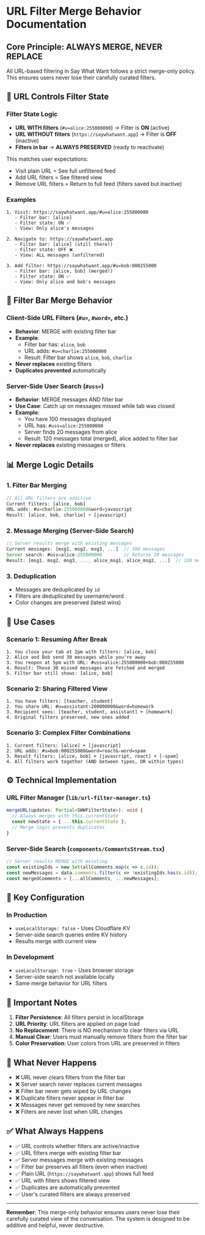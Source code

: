 # URL Filter Merge Behavior Documentation

## Core Principle: **ALWAYS MERGE, NEVER REPLACE**

All URL-based filtering in Say What Want follows a strict merge-only policy. This ensures users never lose their carefully curated filters.

## 🎯 URL Controls Filter State

### Filter State Logic
- **URL WITH filters** (`#u=alice:255000000`) → Filter is **ON** (active)
- **URL WITHOUT filters** (`https://saywhatwant.app`) → Filter is **OFF** (inactive)
- **Filters in bar** → **ALWAYS PRESERVED** (ready to reactivate)

This matches user expectations:
- Visit plain URL = See full unfiltered feed
- Add URL filters = See filtered view
- Remove URL filters = Return to full feed (filters saved but inactive)

### Examples

```
1. Visit: https://saywhatwant.app/#u=alice:255000000
   - Filter bar: [alice] 
   - Filter state: ON ✅
   - View: Only alice's messages

2. Navigate to: https://saywhatwant.app
   - Filter bar: [alice] (still there!)
   - Filter state: OFF ❌
   - View: ALL messages (unfiltered)
   
3. Add filter: https://saywhatwant.app/#u=bob:000255000
   - Filter bar: [alice, bob] (merged!)
   - Filter state: ON ✅
   - View: Only alice and bob's messages
```

## 🔄 Filter Bar Merge Behavior

### Client-Side URL Filters (`#u=`, `#word=`, etc.)
- **Behavior**: MERGE with existing filter bar
- **Example**: 
  - Filter bar has: `alice`, `bob`
  - URL adds: `#u=charlie:255000000`
  - Result: Filter bar shows `alice`, `bob`, `charlie`
- **Never replaces** existing filters
- **Duplicates prevented** automatically

### Server-Side User Search (`#uss=`)
- **Behavior**: MERGE messages AND filter bar
- **Use Case**: Catch up on messages missed while tab was closed
- **Example**:
  - You have 100 messages displayed
  - URL has: `#uss=alice:255000000`
  - Server finds 20 messages from alice
  - Result: 120 messages total (merged), alice added to filter bar
- **Never replaces** existing messages or filters

## 📊 Merge Logic Details

### 1. **Filter Bar Merging**

```typescript
// All URL filters are additive
Current filters: [alice, bob]
URL adds: #u=charlie:255000000&word=javascript
Result: [alice, bob, charlie] + [javascript]
```

### 2. **Message Merging (Server-Side Search)**

```typescript
// Server results merge with existing messages
Current messages: [msg1, msg2, msg3, ...]  // 100 messages
Server search: #uss=alice:255000000        // Returns 20 messages
Result: [msg1, msg2, msg3, ..., alice_msg1, alice_msg2, ...]  // 120 messages
```

### 3. **Deduplication**
- Messages are deduplicated by `id`
- Filters are deduplicated by username/word
- Color changes are preserved (latest wins)

## 🎯 Use Cases

### Scenario 1: Resuming After Break
```
1. You close your tab at 2pm with filters: [alice, bob]
2. Alice and Bob send 30 messages while you're away
3. You reopen at 5pm with URL: #uss=alice:255000000+bob:000255000
4. Result: Those 30 missed messages are fetched and merged
5. Filter bar still shows: [alice, bob]
```

### Scenario 2: Sharing Filtered View
```
1. You have filters: [teacher, student]
2. You share URL: #u=assistant:200000000&word=homework
3. Recipient sees: [teacher, student, assistant] + [homework]
4. Original filters preserved, new ones added
```

### Scenario 3: Complex Filter Combinations
```
1. Current filters: [alice] + [javascript]
2. URL adds: #u=bob:000255000&word=react&-word=spam
3. Result filters: [alice, bob] + [javascript, react] + [-spam]
4. All filters work together (AND between types, OR within types)
```

## ⚙️ Technical Implementation

### URL Filter Manager (`lib/url-filter-manager.ts`)
```typescript
mergeURL(updates: Partial<SWWFilterState>): void {
  // Always merges with this.currentState
  const newState = { ...this.currentState };
  // Merge logic prevents duplicates
}
```

### Server-Side Search (`components/CommentsStream.tsx`)
```typescript
// Server results MERGE with existing
const existingIds = new Set(allComments.map(c => c.id));
const newMessages = data.comments.filter(c => !existingIds.has(c.id));
const mergedComments = [...allComments, ...newMessages];
```

## 🔑 Key Configuration

### In Production
- `useLocalStorage: false` - Uses Cloudflare KV
- Server-side search queries entire KV history
- Results merge with current view

### In Development  
- `useLocalStorage: true` - Uses browser storage
- Server-side search not available locally
- Same merge behavior for URL filters

## 📝 Important Notes

1. **Filter Persistence**: All filters persist in localStorage
2. **URL Priority**: URL filters are applied on page load
3. **No Replacement**: There is NO mechanism to clear filters via URL
4. **Manual Clear**: Users must manually remove filters from the filter bar
5. **Color Preservation**: User colors from URL are preserved in filters

## 🚫 What Never Happens

- ❌ URL never clears filters from the filter bar
- ❌ Server search never replaces current messages
- ❌ Filter bar never gets wiped by URL changes
- ❌ Duplicate filters never appear in filter bar
- ❌ Messages never get removed by new searches
- ❌ Filters are never lost when URL changes

## ✅ What Always Happens

- ✅ URL controls whether filters are active/inactive
- ✅ URL filters merge with existing filter bar
- ✅ Server messages merge with existing messages
- ✅ Filter bar preserves all filters (even when inactive)
- ✅ Plain URL (`https://saywhatwant.app`) shows full feed
- ✅ URL with filters shows filtered view
- ✅ Duplicates are automatically prevented
- ✅ User's curated filters are always preserved

---

**Remember**: This merge-only behavior ensures users never lose their carefully curated view of the conversation. The system is designed to be additive and helpful, never destructive.
